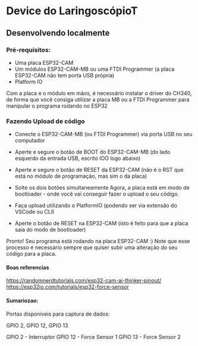 # Device do LaringoscópioT

## Desenvolvendo localmente

### Pré-requisitos:


- Uma placa ESP32-CAM
- Um módulos ESP32-CAM-MB ou uma FTDI Programmer (a placa ESP32-CAM não tem porta USB própria)
- Platform IO

Com a placa e o módulo em mãos, é necessário instalar o driver do CH340, de forma que você consiga utilizar a placa MB ou a FTDI Programmer para manipular o programa rodando no ESP32


### Fazendo Upload de código

- Conecte o ESP32-CAM-MB (ou FTDI Programmer) via porta USB no seu computador
- Aperte e segure o botão de BOOT do ESP32-CAM-MB (do lado esquerdo da entrada USB, escrito IOO logo abaixo)
- Aperte e segure o botão de RESET da ESP32-CAM (não é o RST que está no módulo de programação, mas sim o da placa)
- Solte os dois botões simultaneamente
Agora, a placa está em modo de bootloader - onde você vai conseguir fazer o upload o seu código.

- Faça upload utilizando o PlatformIO (podendo ser via extensão do VSCode ou CLI)
- Aperte o botão de RESET na ESP32-CAM (isto é feito para que a placa saia do modo de bootloader)

Pronto! Seu programa está rodando na placa ESP32-CAM :)
Note que esse processo é necessário sempre que quiser subir uma alteração do seu código para a placa.

#### Boas referencias

https://randomnerdtutorials.com/esp32-cam-ai-thinker-pinout/
https://esp32io.com/tutorials/esp32-force-sensor

#### Sumariozao:

Portas disponiveis para captura de dados:

GPIO 2, GPIO 12, GPIO 13

GPIO 2 - Interruptor
GPIO 12 - Force Sensor 1
GPIO 13 - Force Sensor 2